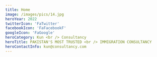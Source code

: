 ```yaml
---
title: Home
image: /images/pics/14.jpg
heroYear: 2022
twitterIcon: 'FaTwitter'
facebookIcon: 'FaFacebookF'
googleIcon: 'FaGoogle'
heroCategory: Kun <br /> Consultancy
heroTitle: PAKISTAN'S MOST TRUSTED <br /> IMMIGRATION CONSULTANCY
heroContactInfo: kun@consultancy.com
---
```

